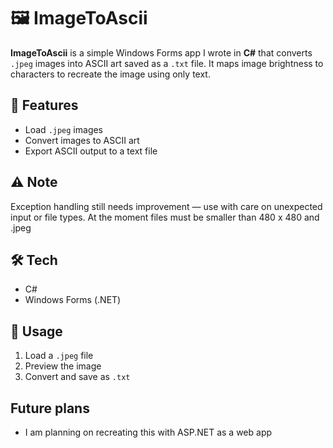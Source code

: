 # 🖼️ ImageToAscii

**ImageToAscii** is a simple Windows Forms app I wrote in **C#** that converts `.jpeg` images into ASCII art saved as a `.txt` file. It maps image brightness to characters to recreate the image using only text.

## 🚀 Features

- Load `.jpeg` images
- Convert images to ASCII art
- Export ASCII output to a text file

## ⚠️ Note

Exception handling still needs improvement — use with care on unexpected input or file types.
At the moment files must be smaller than 480 x 480 and .jpeg

## 🛠️ Tech

- C#
- Windows Forms (.NET)

## 🧪 Usage

1. Load a `.jpeg` file
2. Preview the image
3. Convert and save as `.txt`

## Future plans
- I am planning on recreating this with ASP.NET as a web app

